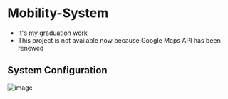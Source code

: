 # Mobility-System
- It's my graduation work
- This project is not available now because Google Maps API has been renewed

## System Configuration
![image](https://user-images.githubusercontent.com/53115254/93463949-6d3b5d00-f923-11ea-8718-34a16d0a86d0.png)
